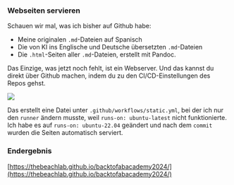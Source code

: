### Webseiten servieren

Schauen wir mal, was ich bisher auf Github habe:

- Meine originalen `.md`-Dateien auf Spanisch
- Die von KI ins Englische und Deutsche übersetzten `.md`-Dateien
- Die `.html`-Seiten aller `.md`-Dateien, erstellt mit Pandoc.

Das Einzige, was jetzt noch fehlt, ist ein Webserver. Und das kannst du direkt über Github machen, indem du zu den CI/CD-Einstellungen des Repos gehst.

![](../../img/w01/cicd.webp)

Das erstellt eine Datei unter `.github/workflows/static.yml`, bei der ich nur den `runner` ändern musste, weil `runs-on: ubuntu-latest` nicht funktionierte. Ich habe es auf `runs-on: ubuntu-22.04` geändert und nach dem `commit` wurden die Seiten automatisch serviert.

### Endergebnis

[https://thebeachlab.github.io/backtofabacademy2024/](https://thebeachlab.github.io/backtofabacademy2024/)

